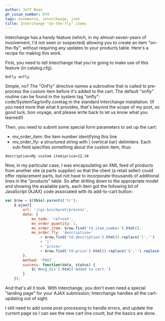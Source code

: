```yaml
---
author: Jeff Boes
gh_issue_number: 674
tags: ecommerce, interchange, json
title: Interchange "on-the-fly" items
---
```


Interchange has a handy feature (which, in my almost-seven-years of involvement, I'd not seen or suspected) allowing you to create an item "on-the-fly", without requiring any updates to your products table. Here's a recipe for making this work.

First, you need to tell Interchange that you're going to make use of this feature (in catalog.cfg).

```nohighlight
OnFly onfly
```

Simple, no? The "OnFly" directive names a subroutine that is called to pre-process the custom item before it's added to the cart. The default "onfly" routine can be found in the system tag "onfly": code/SystemTag/onfly.coretag in the standard Interchange installation. (If you need more that what it provides, that's beyond the scope of my post, so good luck, bon voyage, and please write back to let us know what you learned!)

Then, you need to submit some special form parameters to set up the cart:

- mv_order_item: the item number identifying this line
- mv_order_fly: a structured string with | (vertical bar) delimiters. Each sub-field specifies something about the custom item, thus:

```nohighlight
description=My custom item|price=12.34
```

Now, in my particular case, I was encapsulating an XML feed of products from another site (a parts supplier) so that the client (a retail seller) could offer replacement parts, but not have to incorporate thousands of additional lines in the "products" table. So after drilling down to the appropriate model and showing the available parts, each item got the following bit of JavaScript (AJAX) code associated with its add-to-cart button:

```javascript
var $row = $(this).parents('tr');
    $.ajax({
        url: '/cgi-bin/mycat/process',
        data: {
            mv_todo: 'refresh',
            mv_order_quantity: 1,
            mv_order_item: $row.find('td.item_number').html(),
            mv_order_fly: 'description='
                + $row.find('td.description').html().replace('|','')
                + '|'
                + 'price='
                + $row.find('td.price').html().replace('$','').replace(',','')
        },
        method: 'POST',
        success: function(data, status) {
            $('#msg_div').html('Added to cart.')
        }
    });
```

And that's all it took. With Interchange, you don't even need a special "landing page" for your AJAX submission; Interchange handles all the cart-updating out of sight.

I still need to add some post-processing to handle errors, and update the current page so I can see the new cart line count, but the basics are done.

